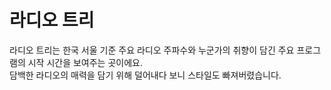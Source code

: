 # 라디오 트리

라디오 트리는 한국 서울 기준 주요 라디오 주파수와 누군가의 취향이 담긴 주요 프로그램의 시작 시간을 보여주는 곳이에요.  
담백한 라디오의 매력을 담기 위해 덜어내다 보니 스타일도 빠져버렸습니다.

